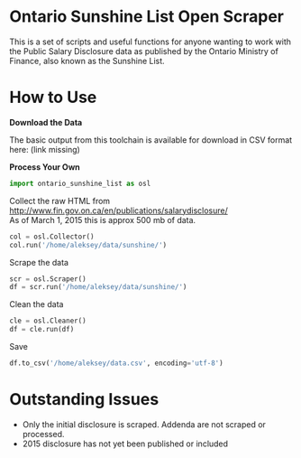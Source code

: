 # Ontario Sunshine List Open Scraper

This is a set of scripts and useful functions for anyone wanting to work with the Public Salary Disclosure data as published by the Ontario Ministry of Finance, also known as the Sunshine List.

# How to Use

**Download the Data**

The basic output from this toolchain is available for download in CSV format here: (link missing)

**Process Your Own**

```python
import ontario_sunshine_list as osl
```
Collect the raw HTML from http://www.fin.gov.on.ca/en/publications/salarydisclosure/  
As of March 1, 2015 this is approx 500 mb of data.  
```python
col = osl.Collector()
col.run('/home/aleksey/data/sunshine/')
```
Scrape the data  
```python
scr = osl.Scraper()
df = scr.run('/home/aleksey/data/sunshine/')
```
Clean the data  
```python
cle = osl.Cleaner()
df = cle.run(df)
```
Save  
```python
df.to_csv('/home/aleksey/data.csv', encoding='utf-8')
```

# Outstanding Issues

* Only the initial disclosure is scraped. Addenda are not scraped or processed.
* 2015 disclosure has not yet been published or included
